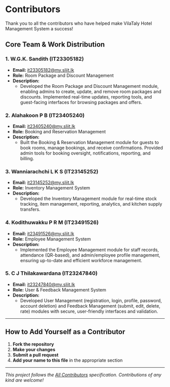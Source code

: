 # Contributors

Thank you to all the contributors who have helped make VilaTaly Hotel Management System a success!

## Core Team & Work Distribution

### 1. W.G.K. Sandith (IT23305182)
- **Email:** it23305182@my.sliit.lk
- **Role:** Room Package and Discount Management
- **Description:**
  - Developed the Room Package and Discount Management module, enabling admins to create, update, and remove room packages and discounts. Implemented real-time updates, reporting tools, and guest-facing interfaces for browsing packages and offers.

### 2. Alahakoon P B (IT23405240)
- **Email:** it23405240@my.sliit.lk
- **Role:** Booking and Reservation Management
- **Description:**
  - Built the Booking & Reservation Management module for guests to book rooms, manage bookings, and receive confirmations. Provided admin tools for booking oversight, notifications, reporting, and billing.

### 3. Wanniarachchi L K S (IT23145252)
- **Email:** it23145252@my.sliit.lk
- **Role:** Inventory Management System
- **Description:**
  - Developed the Inventory Management module for real-time stock tracking, item management, reporting, analytics, and kitchen supply transfers.

### 4. Kodithuwakku P R M (IT23491526)
- **Email:** it23491526@my.sliit.lk
- **Role:** Employee Management System
- **Description:**
  - Implemented the Employee Management module for staff records, attendance (QR-based), and admin/employee profile management, ensuring up-to-date and efficient workforce management.

### 5. C J Thilakawardana (IT23247840)
- **Email:** it23247840@my.sliit.lk
- **Role:** User & Feedback Management System
- **Description:**
  - Developed User Management (registration, login, profile, password, account deletion) and Feedback Management (submit, edit, delete, rate) modules with secure, user-friendly interfaces and validation.

---

## How to Add Yourself as a Contributor

1. **Fork the repository**
2. **Make your changes**
3. **Submit a pull request**
4. **Add your name to this file** in the appropriate section

---

*This project follows the [All Contributors](https://allcontributors.org/) specification. Contributions of any kind are welcome!* 